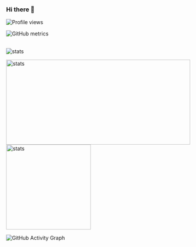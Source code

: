 ### Hi there 👋

![Profile views](https://gpvc.arturio.dev/Zwazel)

![GitHub metrics](https://metrics.lecoq.io/Zwazel)

 <br/>
<img alt="stats" src="https://github-readme-stats.vercel.app/api?username=Zwazel&show_icons=true&theme=dracula&count_private=true"/>

<p>
  <img alt="stats" width="500em" height="230em" src="https://github-readme-streak-stats.herokuapp.com/?user=Zwazel&theme=dracula"/>
  <img alt="stats" height="230em" src="https://github-readme-stats.vercel.app/api/top-langs/?username=Zwazel&theme=dracula"/>
  </p>

![GitHub Activity Graph](https://activity-graph.herokuapp.com/graph?username=Zwazel&theme=dracula)
